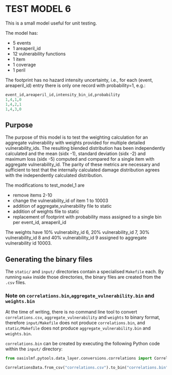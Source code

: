 # TEST MODEL 6

This is a small model useful for unit testing.

The model has:
 - 5 events
 - 1 areaperil_id
 - 12 vulnerability functions
 - 1 item
 - 1 coverage
 - 1 peril

The footprint has no hazard intensity uncertainty, i.e., for each (event, areaperil_id) entry
there is only one record with probability=1, e.g.:
```py
event_id,areaperil_id,intensity_bin_id,probability
1,4,1,0
1,4,2,1
1,4,3,0
```
## Purpose
The purpose of this model is to test the weighting calculation for an aggregate vulnerability with weights provided for multiple detailed vulnerability_ids. The resulting blended distribution has been independently calculated and the mean (sidx -1), standard deviation (sidx -2) and maximum loss (sidx -5) computed and compared for a single item with aggregate vulnerability_id. The parity of these metrics are necessary and sufficient to test that the internally calculated damage distribution agrees with the independently calculated distribution.

The modifications to test_model_1 are 

- remove items 2-10
- change the vulnerability_id of item 1 to 10003
- addition of aggregate_vulnerability file to static
- addition of weights file to static
- replacement of footprint with probability mass assigned to a single bin per event_id, areaperil_id

The weights have 10% vulnerabiity_id 6, 20% vulnerability_id 7, 30% vulnerability_id 8 and 40% vulnerability_id 9 assigned to aggregate vulnerability id 10003. 


## Generating the binary files
The `static/` and `input/` directories contain a specialised `Makefile` each. 
By running `make` inside those directories, the binary files are created from the `.csv` files.

### Note on `correlations.bin`,`aggregate_vulnerability.bin` and `weights.bin`
At the time of writing, there is no command line tool to
convert `correlations.csv`, `aggregate_vulnerability` and `weights` to binary format, therefore `input/Makefile` does not produce `correlations.bin`, and `static/Makefile` does not produce `aggregate_vulnerability.bin` and `weights.bin`. 

`correlations.bin` can be created by executing the following Python code within the `input/` directory:
```py
from oasislmf.pytools.data_layer.conversions.correlations import CorrelationsData

CorrelationsData.from_csv("correlations.csv").to_bin("correlations.bin")
```